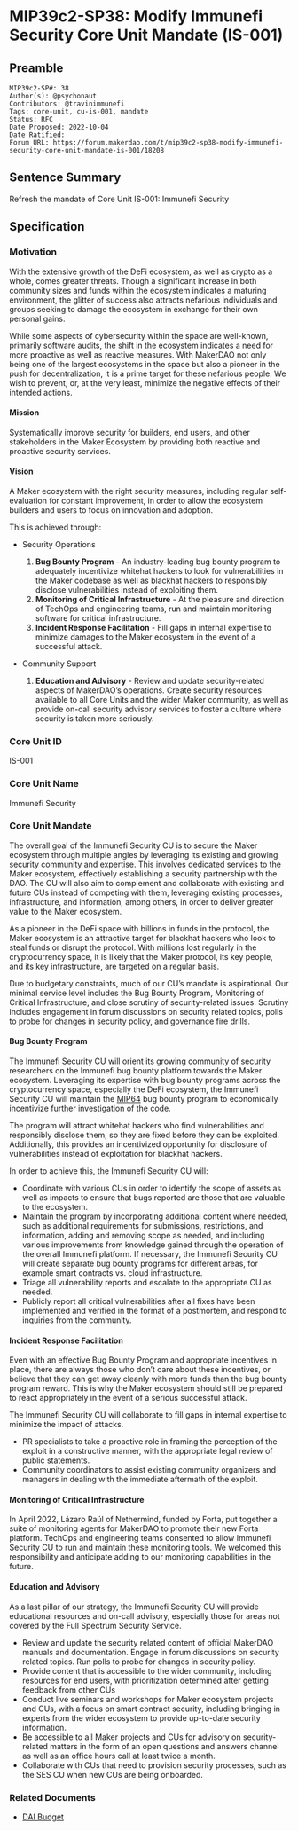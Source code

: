 # MIP39c2-SP38: Modify Immunefi Security Core Unit Mandate (IS-001)

## Preamble

```
MIP39c2-SP#: 38
Author(s): @psychonaut
Contributors: @travinimmunefi
Tags: core-unit, cu-is-001, mandate
Status: RFC
Date Proposed: 2022-10-04 
Date Ratified:
Forum URL: https://forum.makerdao.com/t/mip39c2-sp38-modify-immunefi-security-core-unit-mandate-is-001/18208
```

## Sentence Summary

Refresh the mandate of Core Unit IS-001: Immunefi Security

## Specification

### Motivation

With the extensive growth of the DeFi ecosystem, as well as crypto as a whole, comes greater threats. Though a significant increase in both community sizes and funds within the ecosystem indicates a maturing environment, the glitter of success also attracts nefarious individuals and groups seeking to damage the ecosystem in exchange for their own personal gains.

While some aspects of cybersecurity within the space are well-known, primarily software audits, the shift in the ecosystem indicates a need for more proactive as well as reactive measures. With MakerDAO not only being one of the largest ecosystems in the space but also a pioneer in the push for decentralization, it is a prime target for these nefarious people. We wish to prevent, or, at the very least, minimize the negative effects of their intended actions.

#### Mission

Systematically improve security for builders, end users, and other stakeholders in the Maker Ecosystem by providing both reactive and proactive security services.

#### Vision

A Maker ecosystem with the right security measures, including regular self-evaluation for constant improvement, in order to allow the ecosystem builders and users to focus on innovation and adoption.

This is achieved through:

- Security Operations
   1. **Bug Bounty Program** - An industry-leading bug bounty program to adequately incentivize whitehat hackers to look for vulnerabilities in the Maker codebase as well as blackhat hackers to responsibly disclose vulnerabilities instead of exploiting them.
   2. **Monitoring of Critical Infrastructure** - At the pleasure and direction of TechOps and engineering teams, run and maintain monitoring software for critical infrastructure.
   3. **Incident Response Facilitation** - Fill gaps in internal expertise to minimize damages to the Maker ecosystem in the event of a successful attack.

- Community Support
   1. **Education and Advisory** - Review and update security-related aspects of MakerDAO’s operations. Create security resources available to all Core Units and the wider Maker community, as well as provide on-call security advisory services to foster a culture where security is taken more seriously.

### Core Unit ID

IS-001

### Core Unit Name

Immunefi Security

### Core Unit Mandate

The overall goal of the Immunefi Security CU is to secure the Maker ecosystem through multiple angles by leveraging its existing and growing security community and expertise. This involves dedicated services to the Maker ecosystem, effectively establishing a security partnership with the DAO. The CU will also aim to complement and collaborate with existing and future CUs instead of competing with them, leveraging existing processes, infrastructure, and information, among others, in order to deliver greater value to the Maker ecosystem.

As a pioneer in the DeFi space with billions in funds in the protocol, the Maker ecosystem is an attractive target for blackhat hackers who look to steal funds or disrupt the protocol. With millions lost regularly in the cryptocurrency space, it is likely that the Maker protocol, its key people, and its key infrastructure, are targeted on a regular basis.

Due to budgetary constraints, much of our CU’s mandate is aspirational. Our minimal service level includes the Bug Bounty Program, Monitoring of Critical Infrastructure, and close scrutiny of security-related issues. Scrutiny includes engagement in forum discussions on security related topics, polls to probe for changes in security policy, and governance fire drills.

#### Bug Bounty Program

The Immunefi Security CU will orient its growing community of security researchers on the Immunefi bug bounty platform towards the Maker ecosystem. Leveraging its expertise with bug bounty programs across the cryptocurrency space, especially the DeFi ecosystem, the Immunefi Security CU will maintain the [MIP64](https://mips.makerdao.com/mips/details/MIP64) bug bounty program to economically incentivize further investigation of the code.

The program will attract whitehat hackers who find vulnerabilities and responsibly disclose them, so they are fixed before they can be exploited. Additionally, this provides an incentivized opportunity for disclosure of vulnerabilities instead of exploitation for blackhat hackers.

In order to achieve this, the Immunefi Security CU will:

* Coordinate with various CUs in order to identify the scope of assets as well as impacts to ensure that bugs reported are those that are valuable to the ecosystem.
* Maintain the program by incorporating additional content where needed, such as additional requirements for submissions, restrictions, and information, adding and removing scope as needed, and including various improvements from knowledge gained through the operation of the overall Immunefi platform. If necessary, the Immunefi Security CU will create separate bug bounty programs for different areas, for example smart contracts vs. cloud infrastructure.
* Triage all vulnerability reports and escalate to the appropriate CU as needed.
* Publicly report all critical vulnerabilities after all fixes have been implemented and verified in the format of a postmortem, and respond to inquiries from the community.

#### Incident Response Facilitation

Even with an effective Bug Bounty Program and appropriate incentives in place, there are always those who don’t care about these incentives, or believe that they can get away cleanly with more funds than the bug bounty program reward. This is why the Maker ecosystem should still be prepared to react appropriately in the event of a serious successful attack.

The Immunefi Security CU will collaborate to fill gaps in internal expertise to minimize the impact of attacks.

* PR specialists to take a proactive role in framing the perception of the exploit in a constructive manner, with the appropriate legal review of public statements.
* Community coordinators to assist existing community organizers and managers in dealing with the immediate aftermath of the exploit.

#### Monitoring of Critical Infrastructure

In April 2022, Lázaro Raúl of Nethermind, funded by Forta, put together a suite of monitoring agents for MakerDAO to promote their new Forta platform. TechOps and engineering teams consented to allow Immunefi Security CU to run and maintain these monitoring tools. We welcomed this responsibility and anticipate adding to our monitoring capabilities in the future.

#### Education and Advisory

As a last pillar of our strategy, the Immunefi Security CU will provide educational resources and on-call advisory, especially those for areas not covered by the Full Spectrum Security Service.

* Review and update the security related content of official MakerDAO manuals and documentation. Engage in forum discussions on security related topics. Run polls to probe for changes in security policy.
* Provide content that is accessible to the wider community, including resources for end users, with prioritization determined after getting feedback from other CUs
* Conduct live seminars and workshops for Maker ecosystem projects and CUs, with a focus on smart contract security, including bringing in experts from the wider ecosystem to provide up-to-date security information.
* Be accessible to all Maker projects and CUs for advisory on security-related matters in the form of an open questions and answers channel as well as an office hours call at least twice a month.
* Collaborate with CUs that need to provision security processes, such as the SES CU when new CUs are being onboarded.

### Related Documents

- [DAI Budget](https://forum.makerdao.com/t/mip40c3-immunefi-security-core-unit-budget-renewal-is-001/18209)

